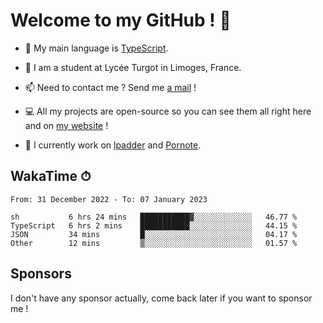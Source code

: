 # Welcome to my GitHub ! 🌃

- 🔭 My main language is [TypeScript](https://www.typescriptlang.org/).

- 🌱 I am a student at Lycée Turgot in Limoges, France.

- 📫 Need to contact me ? Send me <a href="mailto:mikkel@milescode.dev">a mail</a> !

- 💻 All my projects are open-source so you can see them all right here and on <a href="https://www.vexcited.ml">my website</a> !

- 👀 I currently work on [lpadder](https://github.com/Vexcited/lpadder) and [Pornote](https://github.com/Vexcited/Pornote).

## WakaTime ⏱

<!--START_SECTION:waka-->

```text
From: 31 December 2022 - To: 07 January 2023

sh           6 hrs 24 mins   ███████████▓░░░░░░░░░░░░░   46.77 %
TypeScript   6 hrs 2 mins    ███████████░░░░░░░░░░░░░░   44.15 %
JSON         34 mins         █░░░░░░░░░░░░░░░░░░░░░░░░   04.17 %
Other        12 mins         ▒░░░░░░░░░░░░░░░░░░░░░░░░   01.57 %
```

<!--END_SECTION:waka-->

## Sponsors

I don't have any sponsor actually, come back later if you want to sponsor me !
